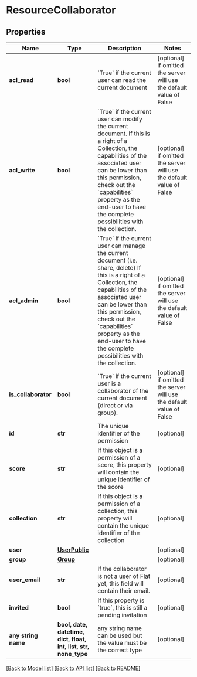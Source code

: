 # ResourceCollaborator


## Properties
Name | Type | Description | Notes
------------ | ------------- | ------------- | -------------
**acl_read** | **bool** | &#x60;True&#x60; if the current user can read the current document  | [optional]  if omitted the server will use the default value of False
**acl_write** | **bool** | &#x60;True&#x60; if the current user can modify the current document.  If this is a right of a Collection, the capabilities of the associated user can be lower than this permission, check out the &#x60;capabilities&#x60; property as the end-user to have the complete possibilities with the collection.  | [optional]  if omitted the server will use the default value of False
**acl_admin** | **bool** | &#x60;True&#x60; if the current user can manage the current document (i.e. share, delete)  If this is a right of a Collection, the capabilities of the associated user can be lower than this permission, check out the &#x60;capabilities&#x60; property as the end-user to have the complete possibilities with the collection.  | [optional]  if omitted the server will use the default value of False
**is_collaborator** | **bool** | &#x60;True&#x60; if the current user is a collaborator of the current document (direct or via group).  | [optional]  if omitted the server will use the default value of False
**id** | **str** | The unique identifier of the permission | [optional] 
**score** | **str** | If this object is a permission of a score, this property will contain the unique identifier of the score | [optional] 
**collection** | **str** | If this object is a permission of a collection, this property will contain the unique identifier of the collection | [optional] 
**user** | [**UserPublic**](UserPublic.md) |  | [optional] 
**group** | [**Group**](Group.md) |  | [optional] 
**user_email** | **str** | If the collaborator is not a user of Flat yet, this field will contain their email.  | [optional] 
**invited** | **bool** | If this property is &#x60;true&#x60;, this is still a pending invitation  | [optional] 
**any string name** | **bool, date, datetime, dict, float, int, list, str, none_type** | any string name can be used but the value must be the correct type | [optional]

[[Back to Model list]](../README.md#documentation-for-models) [[Back to API list]](../README.md#documentation-for-api-endpoints) [[Back to README]](../README.md)



